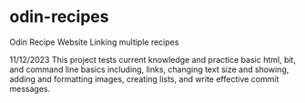 # odin-recipes
Odin Recipe Website Linking multiple recipes

11/12/2023
This project tests current knowledge and practice basic html, bit, and command line basics including, links, changing text size and showing, adding and formatting images, creating lists, and write effective commit messages.